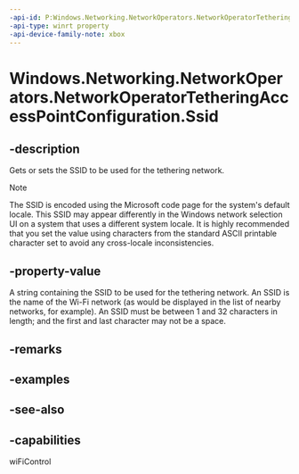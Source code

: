 ```yaml
---
-api-id: P:Windows.Networking.NetworkOperators.NetworkOperatorTetheringAccessPointConfiguration.Ssid
-api-type: winrt property
-api-device-family-note: xbox
---
```


<!-- Property syntax
public string Ssid { get;  set; }
-->

# Windows.Networking.NetworkOperators.NetworkOperatorTetheringAccessPointConfiguration.Ssid

## -description
Gets or sets the SSID to be used for the tethering network.

> [!NOTE]
> The SSID is encoded using the Microsoft code page for the system's default locale. This SSID may appear differently in the Windows network selection UI on a system that uses a different system locale. It is highly recommended that you set the value using characters from the standard ASCII printable character set to avoid any cross-locale inconsistencies.

## -property-value
A string containing the SSID to be used for the tethering network. An SSID is the name of the Wi-Fi network (as would be displayed in the list of nearby networks, for example). An SSID must be between 1 and 32 characters in length; and the first and last character may not be a space.

## -remarks

## -examples

## -see-also

## -capabilities
wiFiControl
